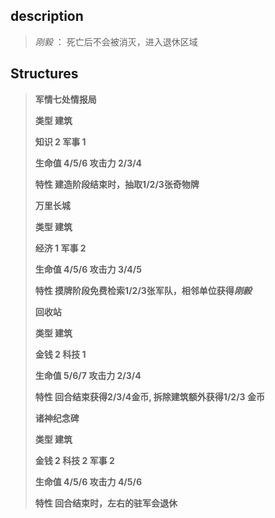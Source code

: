 ## description
>*刚毅* ： 死亡后不会被消灭，进入退休区域


## Structures
>
> **军情七处情报局**
> 
>**类型 	建筑**
>
> **知识	2 军事 1** 
>
> **生命值	4/5/6	攻击力	2/3/4**
>
> **特性 建造阶段结束时，抽取1/2/3张奇物牌**
> 
>
> **万里长城**
> 
>**类型 	建筑**
>
> **经济 1 军事 2** 
>
> **生命值	4/5/6	攻击力	3/4/5**
>
> **特性 摸牌阶段免费检索1/2/3张军队，相邻单位获得*刚毅***
> 
>
> **回收站**
> 
>**类型 	建筑**
>
> **金钱 2 科技 1** 
>
> **生命值	5/6/7	攻击力	2/3/4**
>
> **特性 回合结束获得2/3/4金币, 拆除建筑额外获得1/2/3 金币**
> 
> **诸神纪念碑**
> 
>**类型 建筑**
>
> **金钱 2 科技 2 军事 2** 
>
> **生命值 4/5/6 攻击力	4/5/6**
>
> **特性 回合结束时，左右的驻军会退休**
> 
